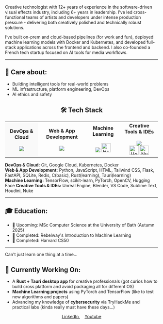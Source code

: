 
<!--
**jhonnya13/jhonnya13** is a ✨ _special_ ✨ repository because its `README.md` (this file) appears on your GitHub profile.

Here are some ideas to get you started:

- 🔭 I’m currently working on ...
- 🌱 I’m currently learning ...
- 👯 I’m looking to collaborate on ...
- 🤔 I’m looking for help with ...
- 💬 Ask me about ...
- 📫 How to reach me: ...
- 😄 Pronouns: ...
- ⚡ Fun fact: ...
-->
Creative technologist with 12+ years of experience in the software-driven visual effects industry, including 6+ years in leadership. I've led cross-functional teams of artists and developers under intense production pressure - delivering both creatively polished and technically robust solutions.

I’ve built on-prem and cloud-based pipelines (for work and fun), deployed machine learning models with Docker and Kubernetes, and developed full-stack applications across the frontend and backend. I also co-founded a French tech startup focused on AI tools for media workflows.

---

## 🤍 Care about:
- Building intelligent tools for real-world problems
- ML infrastructure, platform engineering, DevOps
- AI ethics and safety




<h2 align="center">🛠️ Tech Stack</h2>

<table align="center">
  <tr>
    <td align="center" style="background-color:#f9f9f9; padding: 10px;">
      <strong>DevOps & Cloud</strong><br><br>
      <img src="https://skillicons.dev/icons?i=git,gcp,kubernetes,docker&perline=5" />
    </td>
    <td align="center">
      <strong>Web & App Development</strong><br><br>
      <img src="https://skillicons.dev/icons?i=py,js,html,tailwind,flask,fastapi,sqlite,redis,rust,tauri&perline=5" />
    </td>
    <td align="center">
      <strong>Machine Learning</strong><br><br>
      <img src="https://skillicons.dev/icons?i=tensorflow,sklearn,pytorch,opencv&perline=4" />
      <img src="https://huggingface.co/datasets/huggingface/brand-assets/resolve/main/hf-logo.svg" height="30" alt="Hugging face"
    </td>
    <td align="center">
      <strong>Creative Tools & IDEs</strong><br>
      <br>
      <img src="https://skillicons.dev/icons?i=unreal,blender,vscode,sublime&perline=4" /><br>
      <img src="https://independenthorrorsociety.com/wp-content/uploads/2020/08/Houdini-Logo-1-300x300.png" height="30" alt="Houdini" >
      <img src="https://img.icons8.com/color/512/nuke.png" height="30" alt="Nuke" />
      <br>
    </td>
  </tr>
</table>



**DevOps & Cloud:** Git, Google Cloud, Kubernetes, Docker  
**Web & App Development:** Python, JavaScript, HTML, Tailwind CSS, Flask, FastAPI, SQLite, Redis, C(basic), Rust(learning), Tauri(learning)  
**Machine Learning:** TensorFlow, scikit-learn, PyTorch, OpenCV, Hugging Face
**Creative Tools & IDEs:** Unreal Engine, Blender, VS Code, Sublime Text, Houdini, Nuke


---

## 🎓 Education:
- 🧠 Upcoming: MSc Computer Science at the University of Bath (Autumn 2025)
- 🤖 Completed: Rebelway's Introduction to Machine Learning
- 📘 Completed: Harvard CS50

---
  Can't just learn one thing at a time...

## 🔭 Currently Working On:
- A **Rust + Tauri desktop app** for creative professionals (got curios how to build cross platform and avoid packaging all for different OS)
- **Machine Learning projects** using PyTorch and TensorFlow (like to test new algorithms and papers)
- Advancing my knowledge of **cybersecurity** via TryHackMe and practical labs (kinda really must have these days...)

<p align="center">
  <a href="https://www.linkedin.com/in/kseniia-ivanova-vfx/" target="_blank">
    LinkedIn
  </a>
  &nbsp;&nbsp;&nbsp;
  <a href="https://www.youtube.com/@the.kseniia" target="_blank">
    Youtube
  </a>
</p>

